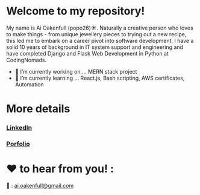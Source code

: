 

<!--
**popo26/popo26** is a ✨ _special_ ✨ repository because its `README.md` (this file) appears on your GitHub profile.

Here are some ideas to get you started:

- 🔭 I’m currently working on ...
- 🌱 I’m currently learning ...
- 👯 I’m looking to collaborate on ...
- 🤔 I’m looking for help with ...
- 💬 Ask me about ...
- 📫 How to reach me: ...
- 😄 Pronouns: ...
- ⚡ Fun fact: ...
-->

# Welcome to my repository!

My name is Ai Oakenfull (popo26):sunny:.
Naturally a creative person who loves to make things - from unique jewellery pieces to trying out a new recipe, this led me to embark on a career pivot into software development. I have a solid 10 years of background in IT system support and engineering and have completed Django and Flask Web Development in Python at CodingNomads.

- 🔭 I’m currently working on ... MERN stack project
- 🌱 I’m currently learning ... React.js, Bash scripting, AWS certificates, Automation


# More details

### [LinkedIn](https://www.linkedin.com/in/ai-oakenfull-319297163/)
### [Porfolio](https://www.aioakenfull.com)

# :heart: to hear from you! :

:love_letter: : ai.oakenfull@gmail.com





